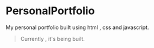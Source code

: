# PersonalPortfolio
My personal portfolio built using html , css and javascript.

> Currently , it's being built.
